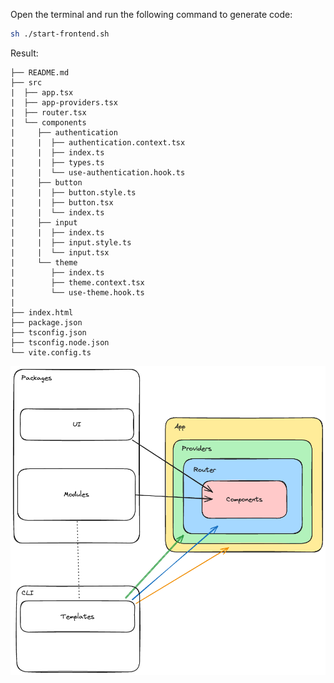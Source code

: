 Open the terminal and run the following command to generate code:

```sh
sh ./start-frontend.sh
```

Result:

```
├── README.md
├── src
|  ├── app.tsx
|  ├── app-providers.tsx
|  ├── router.tsx
|  └── components
|     ├── authentication
|     |  ├── authentication.context.tsx
|     |  ├── index.ts
|     |  ├── types.ts
|     |  └── use-authentication.hook.ts
|     ├── button
|     |  ├── button.style.ts
|     |  ├── button.tsx
|     |  └── index.ts
|     ├── input
|     |  ├── index.ts
|     |  ├── input.style.ts
|     |  └── input.tsx
|     └── theme
|        ├── index.ts
|        ├── theme.context.tsx
|        └── use-theme.hook.ts
|
├── index.html
├── package.json
├── tsconfig.json
├── tsconfig.node.json
└── vite.config.ts
```

<img width="600" src="./asset.png" />
